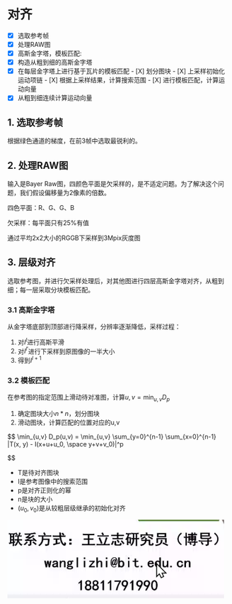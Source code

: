 <!--
 * @Author: kirby00001 t3273139612@hotmail.com
 * @Date: 2022-06-07 14:40:24
 * @LastEditors: kirby00001 t3273139612@hotmail.com
 * @LastEditTime: 2022-06-10 12:58:39
 * @FilePath: \HDRplus\alignment\README.md
 * @Description: 这是默认设置,请设置`customMade`, 打开koroFileHeader查看配置 进行设置: https://github.com/OBKoro1/koro1FileHeader/wiki/%E9%85%8D%E7%BD%AE
-->
# 对齐

- [X]  选取参考帧
- [X]  处理RAW图
- [X]  高斯金字塔，模板匹配:
  - [X]  构造从粗到细的高斯金字塔
  - [X]  在每层金字塔上进行基于瓦片的模板匹配
    - [X]  划分图块
    - [X]  上采样初始化运动项链
    - [X]  根据上采样结果，计算搜索范围
    - [X]  进行模板匹配，计算运动向量
  - [X]  从粗到细连续计算运动向量

## 1. 选取参考帧

根据绿色通道的梯度，在前3帧中选取最锐利的。

## 2. 处理RAW图

输入是Bayer Raw图，四颜色平面是欠采样的，是不适定问题。为了解决这个问题，我们假设偏移量为2像素的倍数。

四色平面：R、G、G、B

欠采样：每平面只有25%有值

通过平均2x2大小的RGGB下采样到3Mpix灰度图

## 3. 层级对齐

选取参考图，并进行欠采样处理后，对其他图进行四层高斯金字塔对齐，从粗到细；每一层采取分块模板匹配。

### 3.1 高斯金字塔

从金字塔底部到顶部进行降采样，分辨率逐渐降低，采样过程：

1. 对$I^l$进行高斯平滑
2. 对$I^{l'}$进行下采样到原图像的一半大小
3. 得到$I^{l+1}$

### 3.2 模板匹配

在参考图的指定范围上滑动待对准图，计算$u,v =\min_{u, v} D_p$

1. 确定图块大小$n*n$，划分图块
2. 滑动图块，计算匹配的位置对应的u,v

$$
\min_{u,v} D_p(u,v) = \min_{u,v} \sum_{y=0}^{n-1} \sum_{x=0}^{n-1} |T(x, y) - I(x+u+u_0, \space y+v+v_0)|^p

$$

- T是待对齐图块
- I是参考图像中的搜索范围
- p是对齐正则化的幂
- n是块的大小
- $(u_0,v_0)$是从较粗层级继承的初始化对齐

![img.png](../misc/img.png)
